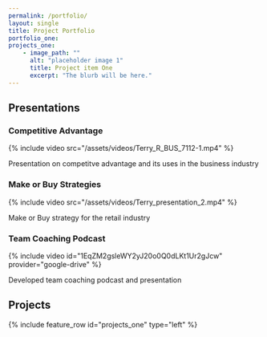 ```yaml
---
permalink: /portfolio/
layout: single
title: Project Portfolio
portfolio_one:
projects_one:
    - image_path: ""
      alt: "placeholder image 1"
      title: Project item One
      excerpt: "The blurb will be here."
---
```


## Presentations

### Competitive Advantage

{% include video src="/assets/videos/Terry_R_BUS_7112-1.mp4" %}

Presentation on competitve advantage and its uses in the business industry

### Make or Buy Strategies

{% include video src="/assets/videos/Terry_presentation_2.mp4" %}

Make or Buy strategy for the retail industry 

### Team Coaching Podcast

{% include video id="1EqZM2gsleWY2yJ20o0Q0dLKt1Ur2gJcw" provider="google-drive" %}

Developed team coaching podcast and presentation 

## Projects

{% include feature_row id="projects_one" type="left" %}
